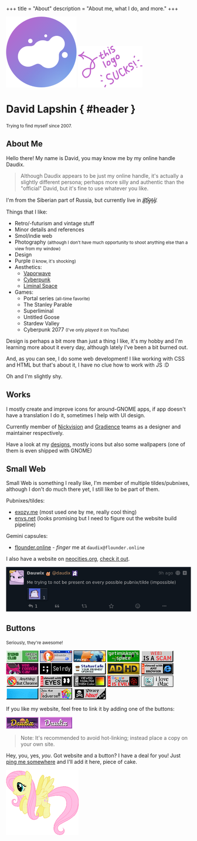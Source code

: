 +++
title = "About"
description = "About me, what I do, and more."
+++

<div id="about-splash">
<div id="avatar-container">
	<img id="avatar" src="logo.svg" alt="logo" />
	<img id="it-sucks" class="transparent no-hover" src="this-logo-sucks.png" alt="this logo sucks" />
</div>

# David Lapshin { #header }

<small>Trying to find myself since 2007.</small>
</div>

## About Me

Hello there! My name is David, you may know me by my online handle Daudix.

> Although Daudix appears to be just my online handle, it's actually a slightly different persona; perhaps more silly and authentic than the "official" David, but it's fine to use whatever you like.

I'm from the Siberian part of Russia, but currently live in <abbr id="abyss" title="If you know, you know">a̸͙͠b̴̛ͅȳ̴̜s̴̫̄s̸̞̒</abbr>.

Things that I like:
- Retro/-futurism and vintage stuff
- Minor details and references
- Smol/indie web
- Photography <small>(although I don't have much opportunity to shoot anything else than a view from my window)</small>
- Design
- Purple <small>(I know, it's shocking)</small>
- Aesthetics:
  - [Vaporwave](https://aesthetics.fandom.com/wiki/Vaporwave)
  - [Cyberpunk](https://aesthetics.fandom.com/wiki/Cyberpunk)
  - [Liminal Space](https://aesthetics.fandom.com/wiki/Liminal_Space)
- Games:
  - Portal series <small>(all-time favorite)</small>
  - The Stanley Parable
  - Superliminal
  - Untitled Goose
  - Stardew Valley
  - Cyberpunk 2077 <small>(I've only *played* it on YouTube)</small>

Design is perhaps a bit more than just a thing I like, it's my hobby and I'm learning more about it every day, although lately I've been a bit burned out.

And, as you can see, I do some web development! I like working with CSS and HTML but that's about it, I have no clue how to work with JS :D

Oh and I'm slightly <span id="shy" onclick="fluttershyAnim()">shy</span>.

## Works

I mostly create and improve icons for around-GNOME apps, if app doesn't have a translation I do it, sometimes I help with UI design.

Currently member of [Nickvision](https://nickvision.org) and [Gradience](https://gradienceteam.github.io) teams as a designer and maintainer respectively.

Have a look at my [designs](@/design/index.md), mostly icons but also some wallpapers (one of them is even shipped with GNOME)

## Small Web

Small Web is something I really like, I'm member of multiple tildes/pubnixes, although I don't do much there yet, I still like to be part of them.

Pubnixes/tildes:

- [exozy.me](https://exozy.me) (most used one by me, really cool thing)
- [envs.net](https://envs.net) (looks promising but I need to figure out the website build pipeline)

Gemini capsules:

- [flounder.online](https://flounder.online) - *finger* me at `daudix@flounder.online`

I also have a website on [neocities.org](https://neocities.org), [check it out](https://daudix.neocities.org).

[![Tilde invasion](tilde-invasion.png)](https://pleroma.envs.net/notice/AeJ5ACKLIOl1bCj2lU)

## Buttons

<small>Seriously, they're awesome!</small>

<div id="netscape-buttons-container">

[![a proud member of the green team of 512KB club](88x31/green-team.gif)](https://512kb.club)
[![ddg](88x31/ddg.gif)](https://duckduckgo.com)
[![firefox3](88x31/firefox3.gif)](https://getfirefox.com)
[![getimiskon](88x31/getimiskon.png)](https://getimiskon.xyz)
[![notoweb3](88x31/notoweb3.gif)](https://yesterweb.org/no-to-web3/)
[![ronbutton](88x31/ronbutton.png)](https://veeronniecaw.space)
[![seirdy](88x31/seirdy.gif)](https://seirdy.one)
[![statuscafe](88x31/statuscafe.png)](https://status.cafe)
![adhd](88x31/adhd.gif)
![any2](88x31/any2.gif)
![anythingbut](88x31/anythingbut.gif)
![besteyes2](88x31/besteyes2.gif)
![bestviewed16bit](88x31/bestviewed16bit.gif)
![fuckchrome](88x31/fuckchrome.gif)
![imac](88x31/imac.gif)
![linux_powered](88x31/linux_powered.gif)
![neo-fedi](88x31/neo-fedi.gif)
![yarrr](88x31/yarrr.gif)

</div>

If you like my website, feel free to link it by adding one of the buttons:

<div id="netscape-buttons-container">

![daudix](88x31/daudix.gif)
![daudix-alt](88x31/daudix-alt.gif)

</div>

> Note: It's recommended to avoid hot-linking; instead place a copy on your own site.

Hey, you, yes, *you*. Got website and a button? I have a deal for you! Just [ping me somewhere](@/find/index.md#contacts) and I'll add it here, piece of cake.

<img id="fluttershy" class="transparent no-hover drop-shadow" src="fluttershy.gif" />

<script type="text/javascript">
	const fluttershy = document.getElementById("fluttershy");

	function fluttershyAnim() {
		fluttershy.classList.add("flying");
		fluttershy.addEventListener("animationend", function () {
			fluttershy.classList.remove("flying");
		});
	}
</script>
